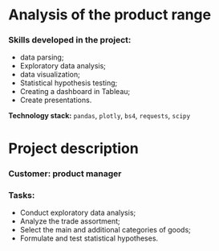 # Analysis of the product range
### Skills developed in the project:
- data parsing;
- Exploratory data analysis;
- data visualization;
- Statistical hypothesis testing;
- Creating a dashboard in Tableau;
- Create presentations.

**Technology stack:** `pandas`, `plotly`, `bs4`, `requests`, `scipy`

# Project description
### Customer: product manager

### Tasks:
- Conduct exploratory data analysis;
- Analyze the trade assortment;
- Select the main and additional categories of goods;
- Formulate and test statistical hypotheses.
